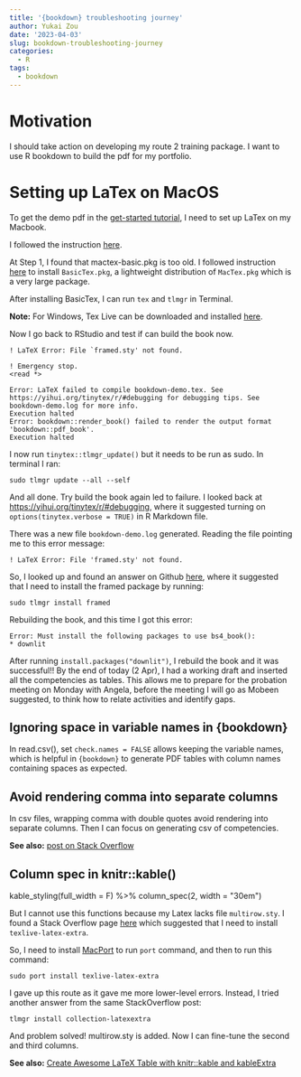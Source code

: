 ```yaml
---
title: '{bookdown} troubleshooting journey'
author: Yukai Zou
date: '2023-04-03'
slug: bookdown-troubleshooting-journey
categories:
  - R
tags:
  - bookdown
---
```


# Motivation

I should take action on developing my route 2 training package. I want to use R bookdown to build the pdf for my portfolio. 

# Setting up LaTex on MacOS

To get the demo pdf in the [get-started tutorial](https://bookdown.org/yihui/bookdown/get-started.html), I need to set up LaTex on my Macbook.

I followed the instruction [here](https://daniel.feldroy.com/posts/setting-up-latex-on-mac-os-x).

At Step 1, I found that mactex-basic.pkg is too old. I followed instruction [here](https://www.tug.org/mactex/morepackages.html) to install `BasicTex.pkg`, a lightweight distribution of `MacTex.pkg` which is a very large package.

After installing BasicTex, I can run `tex` and `tlmgr` in Terminal.

**Note:** For Windows, Tex Live can be downloaded and installed [here](https://tug.org/texlive/windows.html).

Now I go back to RStudio and test if can build the book now.

```
! LaTeX Error: File `framed.sty' not found.

! Emergency stop.
<read *> 

Error: LaTeX failed to compile bookdown-demo.tex. See https://yihui.org/tinytex/r/#debugging for debugging tips. See bookdown-demo.log for more info.
Execution halted
Error: bookdown::render_book() failed to render the output format 'bookdown::pdf_book'.
Execution halted
```

I now run `tinytex::tlmgr_update()` but it needs to be run as sudo. In terminal I ran:


```base
sudo tlmgr update --all --self
```

And all done. Try build the book again led to failure. I looked back at https://yihui.org/tinytex/r/#debugging, where it suggested turning on `options(tinytex.verbose = TRUE)` in R Markdown file.

There was a new file `bookdown-demo.log` generated. Reading the file pointing me to this error message:

```
! LaTeX Error: File 'framed.sty' not found.
```

So, I looked up and found an answer on Github [here](https://github.com/rstudio/rmarkdown/issues/39#issuecomment-39022607), where it suggested that I need to install the framed package by running:


```base
sudo tlmgr install framed
```

Rebuilding the book, and this time I got this error:

```
Error: Must install the following packages to use bs4_book():
* downlit
```

After running `install.packages("downlit")`, I rebuild the book and it was successful!!
By the end of today (2 Apr), I had a working draft and inserted all the competencies as tables. This allows me to prepare for the probation meeting on Monday with Angela, before the meeting I will go as Mobeen suggested, to think how to relate activities and identify gaps.

## Ignoring space in variable names in {bookdown}

In read.csv(), set `check.names = FALSE` allows keeping the variable names, which is helpful in `{bookdown}` to generate PDF tables with column names containing spaces as expected.

## Avoid rendering comma into separate columns

In csv files, wrapping comma with double quotes avoid rendering into separate columns. Then I can focus on generating csv of competencies.

**See also:** [post on Stack Overflow](https://stackoverflow.com/questions/6124519/r-import-csv-with-column-names-that-contain-spaces)

## Column spec in knitr::kable()

kable_styling(full_width = F) %>%
column_spec(2, width = "30em")

But I cannot use this functions because my Latex lacks file `multirow.sty`. I found a Stack Overflow page [here](https://tex.stackexchange.com/questions/298794/latex-error-file-multirow-sty-not-found) which suggested that I need to install `texlive-latex-extra`.

So, I need to install [MacPort](https://www.macports.org/index.php) to run `port` command, and then to run this command:

```
sudo port install texlive-latex-extra
```

I gave up this route as it gave me more lower-level errors. Instead, I tried another answer from the same StackOverflow post:

```
tlmgr install collection-latexextra
```

And problem solved! multirow.sty is added. Now I can fine-tune the second and third columns.

**See also:** [Create Awesome LaTeX Table with knitr::kable and kableExtra](https://cran.r-project.org/web/packages/kableExtra/vignettes/awesome_table_in_pdf.pdf)
